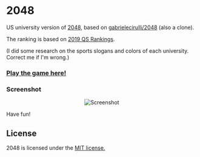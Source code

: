 # 2048
US university version of [2048](https://play.google.com/store/apps/details?id=com.veewo.a1024), based on [gabrielecirulli/2048](https://github.com/gabrielecirulli/2048) (also a clone).

The ranking is based on [2019 QS Rankings](https://www.topuniversities.com/university-rankings/world-university-rankings/2019). 

(I did some research on the sports slogans and colors of each university. Correct me if I'm wrong.)

### [Play the game here!](https://github.com/AlexaYuqinD/AlexaYuqinD.github.io/2048/)


### Screenshot

<p align="center">
  <img src="https://cloud.githubusercontent.com/assets/1175750/8614312/280e5dc2-26f1-11e5-9f1f-5891c3ca8b26.png" alt="Screenshot"/>
</p>

Have fun!

## License
2048 is licensed under the [MIT license.](https://github.com/gabrielecirulli/2048/blob/master/LICENSE.txt)

